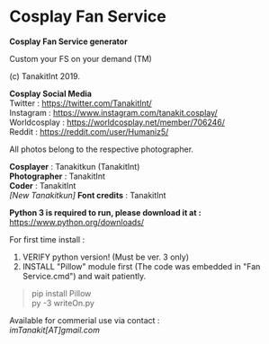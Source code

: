 # Cosplay Fan Service

<b>Cosplay Fan Service generator</b>  

Custom your FS on your demand (TM)  

(c) TanakitInt 2019.  

<b>Cosplay Social Media</b>  
Twitter : https://twitter.com/TanakitInt/  
Instagram : https://www.instagram.com/tanakit.cosplay/  
Worldcosplay : https://worldcosplay.net/member/706246/  
Reddit : https://reddit.com/user/Humaniz5/  

All photos belong to the respective photographer.

<b>Cosplayer</b> : Tanakitkun (TanakitInt)  
<b>Photographer</b> : TanakitInt  
<b>Coder</b> : TanakitInt  
<i>[New Tanakitkun]</i> <b>Font credits</b> : TanakitInt

<b>Python 3 is required to run, please download it at : </b>  
https://www.python.org/downloads/

For first time install : 
1. VERIFY python version! (Must be ver. 3 only) 
2. INSTALL "Pillow" module first (The code was embedded in "Fan Service.cmd") and wait patiently.

>pip install Pillow  
>py -3 writeOn.py

Available for commerial use via contact :  
<i>imTanakit[AT]gmail.com</i>
